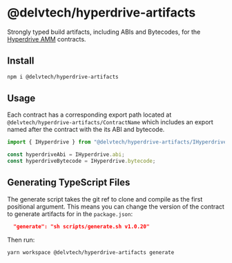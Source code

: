 # @delvtech/hyperdrive-artifacts

Strongly typed build artifacts, including ABIs and Bytecodes, for the
[Hyperdrive AMM](https://github.com/delvtech/hyperdrive) contracts.

## Install

```sh
npm i @delvtech/hyperdrive-artifacts
```

## Usage

Each contract has a corresponding export path located at
`@delvtech/hyperdrive-artifacts/ContractName` which includes an export named
after the contract with the its ABI and bytecode.

```ts
import { IHyperdrive } from "@delvtech/hyperdrive-artifacts/IHyperdrive";

const hyperdriveAbi = IHyperdrive.abi;
const hyperdriveBytecode = IHyperdrive.bytecode;
```

## Generating TypeScript Files

The generate script takes the git ref to clone and compile as the first positional
argument. This means you can change the version of the contract to generate
artifacts for in the `package.json`:

```json
  "generate": "sh scripts/generate.sh v1.0.20"
```

Then run:

```sh
yarn workspace @delvtech/hyperdrive-artifacts generate
```
